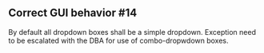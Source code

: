 ## Correct GUI behavior #14
By default all dropdown boxes shall be a simple dropdown. Exception need to be escalated with the DBA for use of combo-dropwdown boxes.
